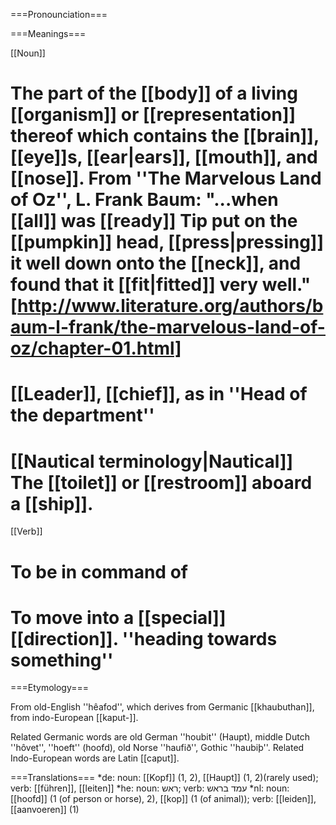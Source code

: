 ===Pronounciation===

===Meanings===

[[Noun]]

# The part of the [[body]] of a living [[organism]] or [[representation]] thereof which contains the [[brain]], [[eye]]s, [[ear|ears]], [[mouth]], and [[nose]].  From ''The Marvelous Land of Oz'', L. Frank Baum: "...when [[all]] was [[ready]] Tip put on the [[pumpkin]] head, [[press|pressing]] it well down onto the [[neck]], and found that it [[fit|fitted]] very well." [http://www.literature.org/authors/baum-l-frank/the-marvelous-land-of-oz/chapter-01.html]
# [[Leader]], [[chief]], as in ''Head of the department''
# [[Nautical terminology|Nautical]] The [[toilet]] or [[restroom]] aboard a [[ship]].

[[Verb]]
# To be in command of 
# To move into a [[special]] [[direction]]. ''heading towards something''

===Etymology===

From old-English ''h&ecirc;afod'', which derives from Germanic [[khaubuthan]], from indo-European [[kaput-]].

Related Germanic words are old German ''houbit'' (Haupt), middle Dutch ''h&ocirc;vet'', ''hoeft'' (hoofd), old Norse ''haufi&eth;'', Gothic ''haubi&thorn;''. Related Indo-European words are Latin [[caput]].

===Translations===
*de: noun: [[Kopf]] (1, 2), [[Haupt]] (1, 2)(rarely used); verb: [[führen]], [[leiten]]
*he: noun: ראש; verb: עמד בראש
*nl: noun: [[hoofd]] (1 (of person or horse), 2), [[kop]] (1 (of animal)); verb: [[leiden]], [[aanvoeren]] (1)